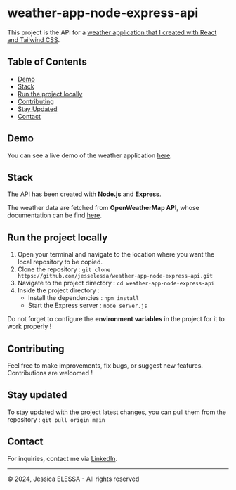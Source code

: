 # weather-app-node-express-api

This project is the API for a [weather application that I created with React and Tailwind CSS](https://github.com/jesselessa/weather-app-react-tailwind-client).

## Table of Contents

- [Demo](#demo)
- [Stack](#stack)
- [Run the project locally](#run-the-project-locally)
- [Contributing](#contributing)
- [Stay Updated](#stay-updated)
- [Contact](#contact)

## Demo

You can see a live demo of the weather application [here]( https://jesselessa-weather-app-react-tailwind.netlify.app/).

## Stack

The API has been created with **Node.js** and **Express**.

The weather data are fetched from **OpenWeatherMap API**, whose documentation can be find [here](https://openweathermap.org/api).

## Run the project locally

1. Open your terminal and navigate to the location where you want the local repository to be copied.
2. Clone the repository : `git clone https://github.com/jesselessa/weather-app-node-express-api.git`
3. Navigate to the project directory : `cd weather-app-node-express-api`
4. Inside the project directory :
    - Install the dependencies : `npm install`
    - Start the Express server : `node server.js`
  
Do not forget to configure the **environment variables** in the project for it to work properly !

## Contributing

Feel free to make improvements, fix bugs, or suggest new features. Contributions are welcomed !

## Stay updated

To stay updated with the project latest changes, you can pull them from the repository : `git pull origin main`

## Contact

For inquiries, contact me via [LinkedIn](https://www.linkedin.com/in/jessica-elessa/).

---

&copy; 2024, Jessica ELESSA - All rights reserved
